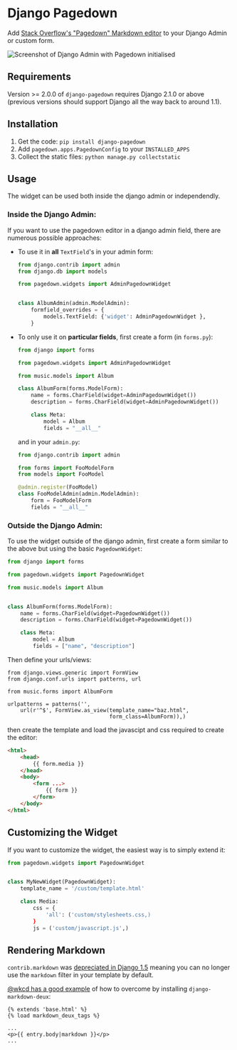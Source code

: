 Django Pagedown
===============

Add [Stack Overflow&#39;s &quot;Pagedown&quot; Markdown editor](https://github.com/StackExchange/pagedown/) to your Django Admin or custom form.

![Screenshot of Django Admin with Pagedown initialised](https://github.com/timmyomahony/django-pagedown/blob/master/screenshot.png?raw=true "A screenshot of Pagedown in Django's admin")

## Requirements

Version >= 2.0.0 of `django-pagedown` requires Django 2.1.0 or above (previous versions should support Django all the way back to around 1.1).

## Installation

1. Get the code: `pip install django-pagedown`
2. Add `pagedown.apps.PagedownConfig` to your `INSTALLED_APPS`
3. Collect the static files: `python manage.py collectstatic`

## Usage

The widget can be used both inside the django admin or independendly. 

### Inside the Django Admin:

If you want to use the pagedown editor in a django admin field, there are numerous possible approaches:

- To use it in **all** `TextField`'s in your admin form:

    ```python
    from django.contrib import admin
    from django.db import models

    from pagedown.widgets import AdminPagedownWidget


    class AlbumAdmin(admin.ModelAdmin):
        formfield_overrides = {
            models.TextField: {'widget': AdminPagedownWidget },
        }
    ```
- To only use it on **particular fields**, first create a form (in `forms.py`):

    ```python
    from django import forms
    
    from pagedown.widgets import AdminPagedownWidget
    
    from music.models import Album

    class AlbumForm(forms.ModelForm):
        name = forms.CharField(widget=AdminPagedownWidget())
        description = forms.CharField(widget=AdminPagedownWidget())

        class Meta:
            model = Album
            fields = "__all__"
    ```

    and in your `admin.py`:

    ```python
    from django.contrib import admin
    
    from forms import FooModelForm
    from models import FooModel

    @admin.register(FooModel)
    class FooModelAdmin(admin.ModelAdmin):
        form = FooModelForm
        fields = "__all__"
    ```

### Outside the Django Admin:

To use the widget outside of the django admin, first create a form similar to the above but using the basic `PagedownWidget`:

```python
from django import forms

from pagedown.widgets import PagedownWidget

from music.models import Album


class AlbumForm(forms.ModelForm):
    name = forms.CharField(widget=PagedownWidget())
    description = forms.CharField(widget=PagedownWidget())

    class Meta:
        model = Album
        fields = ["name", "description"]
```

Then define your urls/views:

```
from django.views.generic import FormView
from django.conf.urls import patterns, url

from music.forms import AlbumForm

urlpatterns = patterns('',
    url(r'^$', FormView.as_view(template_name="baz.html",
                                form_class=AlbumForm)),)
```

then create the template and load the javascipt and css required to create the editor:

```html
<html>
    <head>
        {{ form.media }}
    </head>
    <body>
        <form ...>
            {{ form }}
        </form>
    </body>
</html>
```

## Customizing the Widget

If you want to customize the widget, the easiest way is to simply extend it:

```py
from pagedown.widgets import PagedownWidget


class MyNewWidget(PagedownWidget):
    template_name = '/custom/template.html'

    class Media:
        css = {
            'all': ('custom/stylesheets.css,)
        }
        js = ('custom/javascript.js',)
```

## Rendering Markdown

`contrib.markdown` was [depreciated in Django 1.5](https://code.djangoproject.com/ticket/18054) meaning you can no longer use the `markdown` filter in your template by default. 

[@wkcd has a good example](https://github.com/timmyomahony/django-pagedown/issues/18#issuecomment-37535535) of how to overcome by installing `django-markdown-deux`: 

```
{% extends 'base.html' %}
{% load markdown_deux_tags %}
	
...
<p>{{ entry.body|markdown }}</p>
...
```
